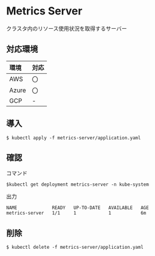 
# Metrics Server

クラスタ内のリソース使用状況を取得するサーバー

## 対応環境

|環境|対応|
|:--|:--|
|AWS|〇|
|Azure|〇|
|GCP|-|

## 導入

```
$ kubectl apply -f metrics-server/application.yaml
```

## 確認

コマンド
```
$kubectl get deployment metrics-server -n kube-system
```

出力
```
NAME             READY   UP-TO-DATE   AVAILABLE   AGE
metrics-server   1/1     1            1           6m
```

## 削除

```
$ kubectl delete -f metrics-server/application.yaml
```
